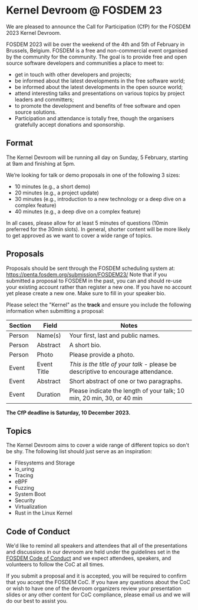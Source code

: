# Kernel Devroom @ FOSDEM 23

We are pleased to announce the Call for Participation (CfP) for the FOSDEM 2023 Kernel Devroom.

FOSDEM 2023 will be over the weekend of the 4th and 5th of February in Brussels, Belgium.
FOSDEM is a free and non-commercial event organised by the community for the community.
The goal is to provide free and open source software developers and communities a place to meet to:

- get in touch with other developers and projects;
- be informed about the latest developments in the free software world;
- be informed about the latest developments in the open source world;
- attend interesting talks and presentations on various topics by project leaders and committers;
- to promote the development and benefits of free software and open source solutions.
- Participation and attendance is totally free, though the organisers gratefully accept donations and sponsorship.

## Format

The Kernel Devroom will be running all day on Sunday, 5 February, starting at 9am and finishing at 5pm.

We’re looking for talk or demo proposals in one of the following 3 sizes:

- 10 minutes (e.g., a short demo)
- 20 minutes (e.g., a project update)
- 30 minutes (e.g., introduction to a new technology or a deep dive on a complex feature)
- 40 minutes (e.g., a deep dive on a complex feature)

In all cases, please allow for at least 5 minutes of questions (10min preferred for the 30min slots).
In general, shorter content will be more likely to get approved as we want to cover a wide range of topics.

## Proposals

Proposals should be sent through the FOSDEM scheduling system at: https://penta.fosdem.org/submission/FOSDEM23/
Note that if you submitted a proposal to FOSDEM in the past, you can and should re-use your existing account rather than register a new one.
If you have no account yet please create a new one. Make sure to fill in your speaker bio.

Please select the "Kernel" as the __track__ and ensure you include the following information when submitting a proposal:

| Section |  Field       |  Notes                                                                             |
| ------- | ------------ | ---------------------------------------------------------------------------------- |
| Person  |  Name(s)     |  Your first, last and public names.                                                |
| Person  |  Abstract    |  A short bio.                                                                      |
| Person  |  Photo       |  Please provide a photo.                                                           |
| Event   |  Event Title |  *This is the title of your talk* - please be descriptive to encourage attendance. |
| Event   |  Abstract    |  Short abstract of one or two paragraphs.                                          |
| Event   |  Duration    |  Please indicate the length of your talk; 10 min, 20 min, 30, or 40 min            |

__The CfP deadline is Saturday, 10 December 2023.__

## Topics

The Kernel Devroom aims to cover a wide range of different topics so don't be shy. The following list should just serve as an inspiration:

- Filesystems and Storage
- io_uring
- Tracing
- eBPF
- Fuzzing
- System Boot
- Security
- Virtualization
- Rust in the Linux Kernel

## Code of Conduct

We'd like to remind all speakers and attendees that all of the presentations and discussions in our devroom are held under the guidelines set in the [FOSDEM Code of Conduct](https://fosdem.org/2023/practical/conduct/) and we expect attendees, speakers, and volunteers to follow the CoC at all times.

If you submit a proposal and it is accepted, you will be required to confirm that you accept the FOSDEM CoC. If you have any questions about the CoC or wish to have one of the devroom organizers review your presentation slides or any other content for CoC compliance, please email us and we will do our best to assist you.
